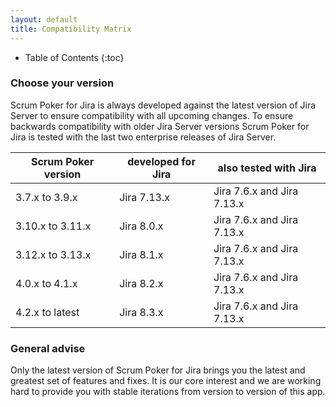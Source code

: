 ```yaml
---
layout: default
title: Compatibility Matrix
---
```


* Table of Contents
{:toc}

### Choose your version

Scrum Poker for Jira is always developed against the latest version of Jira Server to ensure compatibility with all upcoming changes.
To ensure backwards compatibility with older Jira Server versions Scrum Poker for Jira is tested with the last two enterprise releases of Jira Server.

| Scrum Poker version | developed for Jira | also tested with Jira      |
|---------------------|--------------------|----------------------------|
| 3.7.x to 3.9.x      | Jira 7.13.x        | Jira 7.6.x and Jira 7.13.x |
| 3.10.x to 3.11.x    | Jira 8.0.x         | Jira 7.6.x and Jira 7.13.x |
| 3.12.x to 3.13.x    | Jira 8.1.x         | Jira 7.6.x and Jira 7.13.x |
| 4.0.x to 4.1.x      | Jira 8.2.x         | Jira 7.6.x and Jira 7.13.x |
| 4.2.x to latest     | Jira 8.3.x         | Jira 7.6.x and Jira 7.13.x |

### General advise

Only the latest version of Scrum Poker for Jira brings you the latest and greatest set of features and fixes.
It is our core interest and we are working hard to provide you with stable iterations from version to version of this app.
